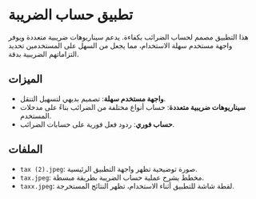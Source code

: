 # تطبيق حساب الضريبة

هذا التطبيق مصمم لحساب الضرائب بكفاءة. يدعم سيناريوهات ضريبية متعددة ويوفر واجهة مستخدم سهلة الاستخدام، مما يجعل من السهل على المستخدمين تحديد التزاماتهم الضريبية بدقة.

## الميزات
- **واجهة مستخدم سهلة**: تصميم بديهي لتسهيل التنقل.
- **سيناريوهات ضريبية متعددة**: حساب أنواع مختلفة من الضرائب بناءً على مدخلات المستخدم.
- **حساب فوري**: ردود فعل فورية على حسابات الضرائب.
## الملفات
- `tax (2).jpeg`: صورة توضيحية تظهر واجهة التطبيق الرئيسية.
- `tax.jpeg`: مخطط يشرح عملية حساب الضريبة بطريقة مبسطة.
- `taxx.jpeg`: لقطة شاشة للتطبيق أثناء الاستخدام، تظهر النتائج المستخرجة.

